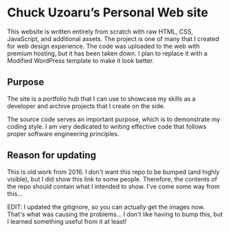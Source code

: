 # Chuck Uzoaru’s Personal Web site

This website is written entirely from scratch with raw HTML, CSS, JavaScript, and additional assets. The project is one of many that I created for web design experience. The code was uploaded to the web with premium hosting, but it has been taken down. I plan to replace it with a Modified WordPress template to make it look better.

## Purpose

The site is a portfolio hub that I can use to showcase my skills as a developer and archive projects that I create on the side. 

The source code serves an important purpose, which is to demonstrate my coding style. I am very dedicated to writing effective code that follows proper software engineering principles.


## Reason for updating
This is old work from 2016. I don't want this repo to be bumped (and highly visible), but I did show this link to some people. Therefore, the contents of the repo should contain what I intended to show. I've come some way from this...

EDIT: I updated the gitignore, so you can actually get the images now. That's what was causing the problems...
I don't like having to bump this, but I learned something useful from it at least!